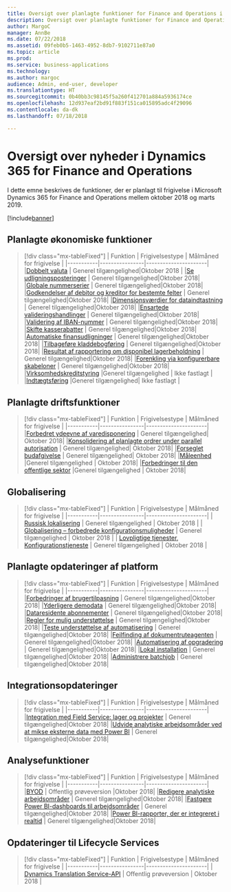 ```yaml
---
title: Oversigt over planlagte funktioner for Finance and Operations i oktober 2018
description: Oversigt over planlagte funktioner for Finance and Operations i oktober 2018
author: MargoC
manager: AnnBe
ms.date: 07/22/2018
ms.assetid: 09feb0b5-1463-4952-8db7-9102711e87a0
ms.topic: article
ms.prod: 
ms.service: business-applications
ms.technology: 
ms.author: margoc
audience: Admin, end-user, developer
ms.translationtype: HT
ms.sourcegitcommit: 0b40bb3c98145f5a260f412701a884a5936174ce
ms.openlocfilehash: 12d937eaf2bd91f883f151ca015895adc4f29096
ms.contentlocale: da-dk
ms.lasthandoff: 07/18/2018

---
```

# <a name="summary-of-whats-new-in-dynamics-365-for-finance-and-operations"></a>Oversigt over nyheder i Dynamics 365 for Finance and Operations

I dette emne beskrives de funktioner, der er planlagt til frigivelse i Microsoft Dynamics 365 for Finance and Operations mellem oktober 2018 og marts 2019. 

[!include[banner](../../includes/banner.md)]


## <a name="planned-financial-features"></a>Planlagte økonomiske funktioner

> [!div class="mx-tableFixed"]
> | Funktion   | Frigivelsestype   | Målmåned for frigivelse |
> |-----------|----------------|----------------------|
> |[Dobbelt valuta](dual-currency.md) | Generel tilgængelighed|Oktober 2018 |
> |[Se udligningsposteringer](view-settlement-transactions.md) | Generel tilgængelighed|Oktober 2018|
> |[Globale nummerserier](global-number-sequences.md) | Generel tilgængelighed|Oktober 2018|
> |[Godkendelser af debitor og kreditor for bestemte felter](vendor-customer-approval-fields.md) | Generel tilgængelighed|Oktober 2018|
> |[Dimensionsværdier for dataindtastning](data-entry-dimension-values.md) | Generel tilgængelighed|Oktober 2018|
> |[Ensartede valideringshandlinger](validation-actions-journals.md) | Generel tilgængelighed|Oktober 2018|
> |[Validering af IBAN-nummer](iban-number-validation.md) | Generel tilgængelighed|Oktober 2018|
> |[Skifte kasserabatter](change-cash-discounts.md) | Generel tilgængelighed|Oktober 2018|
> |[Automatiske finansudligninger](automatic-ledger-settlements.md) | Generel tilgængelighed|Oktober 2018|
> |[Tilbageføre kladdebogføring](reverse-journal-posting.md) | Generel tilgængelighed|Oktober 2018|
> |[Resultat af rapportering om disponibel lagerbeholdning](on-hand-inventory-report-performance.md) | Generel tilgængelighed|Oktober 2018|
> |[Forenkling via konfigurerbare skabeloner](simplication-templates.md) | Generel tilgængelighed|Oktober 2018|
> |[Virksomhedskreditstyring](enterprise-credit-management.md) |Generel tilgængelighed | Ikke fastlagt |
> |[Indtægtsføring](revenue-recognition.md) |Generel tilgængelighed| Ikke fastlagt |


## <a name="planned-operations-features"></a>Planlagte driftsfunktioner

> [!div class="mx-tableFixed"]
> | Funktion   | Frigivelsestype  | Målmåned for frigivelse |
> |-----------|----------------|----------------------|
> |[Forbedret ydeevne af varedisponering](master-planning-perf.md) | Generel tilgængelighed| Oktober 2018|
> |[Konsolidering af planlagte ordrer under parallel autorisation](planned-orders-during-parallel-firming.md) | Generel tilgængelighed| Oktober 2018|
> |[Forseglet budafgivelse](sealed-bidding.md) | Generel tilgængelighed| Oktober 2018|
> |[Måleenhed](uom.md) |Generel tilgængelighed | Oktober 2018|
> |[Forbedringer til den offentlige sektor](public-sector.md) |Generel tilgængelighed | Oktober 2018|


<!--
## Planned regulatory features
=======
-->

## <a name="globalization"></a>Globalisering

> [!div class="mx-tableFixed"]
> | Funktion   | Frigivelsestype   | Målmåned for frigivelse |
> |-----------|----------------|----------------------|
> | [Russisk lokalisering](russian-regulations-on-prem.md) | Generel tilgængelighed             | Oktober 2018           |
> | [Globalisering – forbedrede konfigurationsmuligheder](globalization-configurability.md) | Generel tilgængelighed             | Oktober 2018           |
> | [Lovpligtige tjenester, Konfigurationstjeneste](regulatory-service-configuration.md) | Generel tilgængelighed            | Oktober 2018            |


## <a name="planned-platform-updates"></a>Planlagte opdateringer af platform

> [!div class="mx-tableFixed"]
> | Funktion   | Frigivelsestype   | Målmåned for frigivelse |
> |-----------|----------------|----------------------|
> |[Forbedringer af brugertilpasning](personalization-improvements.md) | Generel tilgængelighed|Oktober 2018|
> |[Yderligere demodata](additional-demo-data.md) | Generel tilgængelighed|Oktober 2018|
> |[Dataresidente abonnementer](data-resident-subscription.md) | Generel tilgængelighed|Oktober 2018|
> |[Regler for mulig understøttelse](supportability-rules.md) | Generel tilgængelighed|Oktober 2018|
> |[Teste understøttelse af automatisering](test-automation-support.md) | Generel tilgængelighed|Oktober 2018|
> |[Fejlfinding af dokumentruteagenten](troubleshoot-document-routing-agent.md) | Generel tilgængelighed|Oktober 2018|
> |[Automatisering af opgradering](upgrade-automation.md) | Generel tilgængelighed|Oktober 2018|
> |[Lokal installation](on-premises-deployments.md) | Generel tilgængelighed|Oktober 2018|
> |[Administrere batchjob](batch-management.md) | Generel tilgængelighed|Oktober 2018|


## <a name="integration-updates"></a>Integrationsopdateringer

> [!div class="mx-tableFixed"]
> | Funktion   | Frigivelsestype   | Målmåned for frigivelse |
> |-----------|----------------|----------------------|
> |[Integration med Field Service: lager og projekter](integration-field-service-inventory-projects.md) | Generel tilgængelighed|Oktober 2018|
> |[Udvide analytiske arbejdsområder ved at mikse eksterne data med Power BI](extend-analytical-workspaces-mash-up-external-data-powerbi.md) | Generel tilgængelighed|Oktober 2018|

## <a name="analytics-features"></a>Analysefunktioner

> [!div class="mx-tableFixed"]
> | Funktion   | Frigivelsestype   | Målmåned for frigivelse |
> |-----------|----------------|----------------------|
> |[BYOD](byod.md) | Offentlig prøveversion |Oktober 2018|
> |[Redigere analytiske arbejdsområder](edit-analytical-workspaces.md) | Generel tilgængelighed|Oktober 2018|
> |[Fastgøre Power BI-dashboards til arbejdsområder](pin-power-bi-dashboard.md) | Generel tilgængelighed|Oktober 2018|
> |[Power BI-rapporter, der er integreret i realtid](realtime-powerbi.md) | Generel tilgængelighed|Oktober 2018|

## <a name="lifecycle-services-updates"></a>Opdateringer til Lifecycle Services 

> [!div class="mx-tableFixed"]
> | Funktion   | Frigivelsestype   | Målmåned for frigivelse |
> |-----------|----------------|----------------------|
> | [Dynamics Translation Service-API](translation-service.md) | Offentlig prøveversion             | Oktober 2018           |




